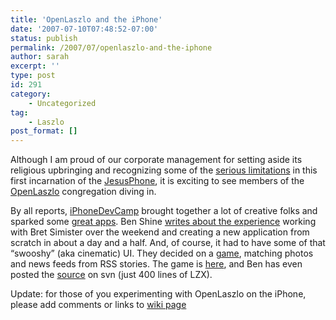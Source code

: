 ```yaml
---
title: 'OpenLaszlo and the iPhone'
date: '2007-07-10T07:48:52-07:00'
status: publish
permalink: /2007/07/openlaszlo-and-the-iphone
author: sarah
excerpt: ''
type: post
id: 291
category:
    - Uncategorized
tag:
    - Laszlo
post_format: []
---
```

Although I am proud of our corporate management for setting aside its religious upbringing and recognizing some of the [serious limitations](http://weblog.openlaszlo.org/archives/2007/07/openlaszlo-and-the-iphone/) in this first incarnation of the [JesusPhone](http://www.boingboing.net/2007/06/28/the_passion_of_the_j.html), it is exciting to see members of the [OpenLaszlo](http://www.openlaszlo.org/) congregation diving in.

By all reports, [iPhoneDevCamp](http://barcamp.org/iPhoneDevCamp) brought together a lot of creative folks and sparked some [great apps](http://blog.wired.com/monkeybites/2007/07/iphone-asks-wou.html). Ben Shine [writes about the experience](http://weblog.openlaszlo.org/archives/2007/07/our-first-iphone-app/) working with Bret Simister over the weekend and creating a new application from scratch in about a day and a half. And, of course, it had to have some of that “swooshy” (aka cinematic) UI. They decided on a [game](http://blog.wired.com/monkeybites/2007/07/iphone-asks-wou.html), matching photos and news feeds from RSS stories. The game is [here](http://labs.openlaszlo.org/ipdc/newsmatch06/), and Ben has even posted the [source](http://svn.openlaszlo.org/sandbox/ben/smush) on svn (just 400 lines of LZX).

Update: for those of you experimenting with OpenLaszlo on the iPhone, please add comments or links to [wiki page](http://wiki.openlaszlo.org/IPhone_Experiences)